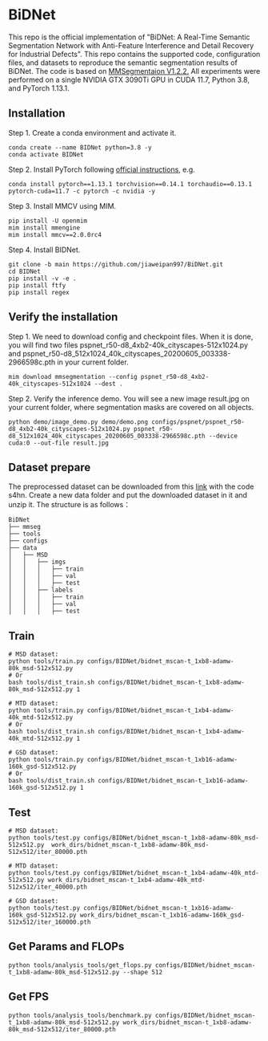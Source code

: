 # BiDNet
This repo is the official implementation of "BiDNet: A Real-Time Semantic Segmentation Network with Anti-Feature Interference and Detail Recovery for Industrial Defects". This repo contains the supported code, configuration files, and datasets to reproduce the semantic segmentation results of BiDNet. The code is based on [MMSegmentaion V1.2.2.](https://github.com/open-mmlab/mmsegmentation/tree/main) All experiments were performed on a single NVIDIA GTX 3090Ti GPU in CUDA 11.7, Python 3.8, and PyTorch 1.13.1.

## Installation
Step 1. Create a conda environment and activate it.
```
conda create --name BIDNet python=3.8 -y
conda activate BIDNet
```
Step 2. Install PyTorch following [official instructions](https://pytorch.org/get-started/previous-versions/), e.g.
```
conda install pytorch==1.13.1 torchvision==0.14.1 torchaudio==0.13.1 pytorch-cuda=11.7 -c pytorch -c nvidia -y
```
Step 3. Install MMCV using MIM.
```
pip install -U openmim
mim install mmengine
mim install mmcv==2.0.0rc4
```
Step 4. Install BIDNet.
```
git clone -b main https://github.com/jiaweipan997/BiDNet.git
cd BIDNet
pip install -v -e .
pip install ftfy
pip install regex
```

## Verify the installation
Step 1. We need to download config and checkpoint files. When it is done, you will find two files pspnet_r50-d8_4xb2-40k_cityscapes-512x1024.py and pspnet_r50-d8_512x1024_40k_cityscapes_20200605_003338-2966598c.pth in your current folder.
```
mim download mmsegmentation --config pspnet_r50-d8_4xb2-40k_cityscapes-512x1024 --dest .
```
Step 2. Verify the inference demo. You will see a new image result.jpg on your current folder, where segmentation masks are covered on all objects.
```
python demo/image_demo.py demo/demo.png configs/pspnet/pspnet_r50-d8_4xb2-40k_cityscapes-512x1024.py pspnet_r50-d8_512x1024_40k_cityscapes_20200605_003338-2966598c.pth --device cuda:0 --out-file result.jpg
```

## Dataset prepare
The preprocessed dataset can be downloaded from this [link](https://pan.baidu.com/s/1yqEHECbgDbgxbJRc-bAZag?pwd=s4hn) with the code s4hn.
Create a new data folder and put the downloaded dataset in it and unzip it. The structure is as follows：
```
BiDNet
├── mmseg
├── tools
├── configs
├── data
│   ├── MSD
│   │   ├── imgs
│   │   │   ├── train
│   │   │   ├── val
│   │   │   ├── test
│   │   ├── labels
│   │   │   ├── train
│   │   │   ├── val
│   │   │   ├── test

```

## Train
```
# MSD dataset:
python tools/train.py configs/BIDNet/bidnet_mscan-t_1xb8-adamw-80k_msd-512x512.py
# Or
bash tools/dist_train.sh configs/BIDNet/bidnet_mscan-t_1xb8-adamw-80k_msd-512x512.py 1

# MTD dataset:
python tools/train.py configs/BIDNet/bidnet_mscan-t_1xb4-adamw-40k_mtd-512x512.py
# Or
bash tools/dist_train.sh configs/BIDNet/bidnet_mscan-t_1xb4-adamw-40k_mtd-512x512.py 1

# GSD dataset:
python tools/train.py configs/BIDNet/bidnet_mscan-t_1xb16-adamw-160k_gsd-512x512.py
# Or
bash tools/dist_train.sh configs/BIDNet/bidnet_mscan-t_1xb16-adamw-160k_gsd-512x512.py 1
```

## Test
```
# MSD dataset:
python tools/test.py configs/BIDNet/bidnet_mscan-t_1xb8-adamw-80k_msd-512x512.py  work_dirs/bidnet_mscan-t_1xb8-adamw-80k_msd-512x512/iter_80000.pth

# MTD dataset:
python tools/test.py configs/BIDNet/bidnet_mscan-t_1xb4-adamw-40k_mtd-512x512.py work_dirs/bidnet_mscan-t_1xb4-adamw-40k_mtd-512x512/iter_40000.pth

# GSD dataset:
python tools/test.py configs/BIDNet/bidnet_mscan-t_1xb16-adamw-160k_gsd-512x512.py work_dirs/bidnet_mscan-t_1xb16-adamw-160k_gsd-512x512/iter_160000.pth
```

## Get Params and FLOPs
```
python tools/analysis_tools/get_flops.py configs/BIDNet/bidnet_mscan-t_1xb8-adamw-80k_msd-512x512.py --shape 512
```

## Get FPS
```
python tools/analysis_tools/benchmark.py configs/BIDNet/bidnet_mscan-t_1xb8-adamw-80k_msd-512x512.py work_dirs/bidnet_mscan-t_1xb8-adamw-80k_msd-512x512/iter_80000.pth
```
